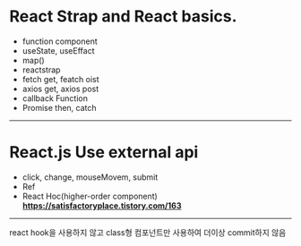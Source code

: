 # React Strap and React basics.

- function component
- useState, useEffact
- map()
- reactstrap
- fetch get, featch oist
- axios get, axios post
- callback Function
- Promise then, catch

-------
# React.js Use external api
- click, change, mouseMovem, submit
- Ref
- React Hoc(higher-order component) **https://satisfactoryplace.tistory.com/163**

--------
react hook을 사용하지 않고 class형 컴포넌트만 사용하여 더이상 commit하지 않음
